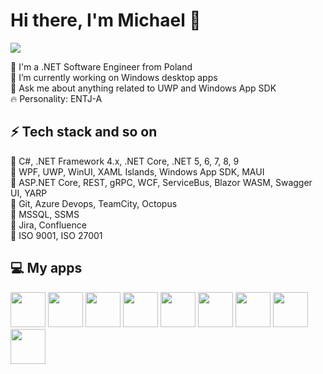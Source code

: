 # Hi there, I'm Michael 👋

![](https://komarev.com/ghpvc/?username=michalleptuch)

🍍 I'm a .NET Software Engineer from Poland  
🔭 I’m currently working on Windows desktop apps  
💬 Ask me about anything related to UWP and Windows App SDK  
🔥 Personality: ENTJ-A


## ⚡ Tech stack and so on

🔹 C#, .NET Framework 4.x, .NET Core, .NET 5, 6, 7, 8, 9   
🔹 WPF, UWP, WinUI, XAML Islands, Windows App SDK, MAUI  
🔹 ASP.NET Core, REST, gRPC, WCF, ServiceBus, Blazor WASM, Swagger UI, YARP   
🔹 Git, Azure Devops, TeamCity, Octopus  
🔹 MSSQL, SSMS  
🔹 Jira, Confluence  
🔹 ISO 9001, ISO 27001


## 💻 My apps

<a href="https://github.com/michalleptuch/guid-pro" alt="GUID Pro">
<image src="https://store-images.s-microsoft.com/image/apps.29798.14451343819064011.5f9a9686-7eec-4218-8074-88f11e4a6f4a.ff47fe1d-a0c1-4cb2-80ee-59f0a77f2447" width=56/></a>
<a href="https://github.com/michalleptuch/fluent-emoji-gallery" alt="Fluent Emoji Gallery">
<image src="https://github.com/michalleptuch/fluent-emoji-gallery/raw/main/images/StoreTile.png" width=56/></a>
<a href="https://github.com/michalleptuch/ink-workspace" alt="Ink Workspace">
<image src="https://github.com/michalleptuch/ink-workspace/raw/main/images/StoreTile.png" width=56/></a>
<a href="https://github.com/michalleptuch/input-switcher" alt="Input Switcher">
<image src="https://github.com/michalleptuch/input-switcher/raw/main/images/StoreTile.png" width=56/></a>
<a href="https://github.com/michalleptuch/battery-flyout" alt="Battery Flyout">
<image src="https://github.com/michalleptuch/battery-flyout/raw/main/images/StoreTile.png" width=56/></a>
<a href="https://github.com/michalleptuch/mixe" alt="Mixe">
<image src="https://github.com/michalleptuch/mixe/raw/main/images/StoreTile.png" width=56/></a>
<a href="https://github.com/michalleptuch/calendar-flyout" alt="Calendar Flyout">
<image src="https://store-images.s-microsoft.com/image/apps.16617.14565777777550263.eec22724-04b8-4632-afaa-a8db3d49bac1.04529260-ca79-4fb4-b35e-71768ad4f0b1" width=56/></a>
<a href="https://github.com/michalleptuch/desktop-toolkit" alt="Desktop Toolkit">
<image src="https://store-images.s-microsoft.com/image/apps.14134.14045298845715428.12c2c4b0-ec8b-44f4-8b2d-f3692cd14f72.3ae42475-9fad-4fe9-883a-fab01b4b4242" width=56/></a>
<a href="https://github.com/michalleptuch/aurora-wallpaper" alt="Aurora Wallpaper">
<image src="https://github.com/michalleptuch/aurora-wallpaper/raw/main/images/StoreTile.png" width=56/></a>
